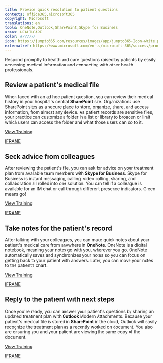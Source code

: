 ```yaml
---
title: Provide quick resolution to patient questions
contexts: office365,microsoft365
copyright: Microsoft
translations: en
tools: OneNote,Outlook,SharePoint,Skype for Business
areas: HEALTHCARE
color: #777777
icon: https://jumpto365.com/resources/images/app/jumpto365-Icon-white.png
externalref: https://www.microsoft.com/en-us/microsoft-365/success/productivitylibrary/provide-quick-resolution-to-patient-questions
---
```

Respond promptly to health and care questions raised by patients by easily accessing medical information and connecting with other health professionals.


## Review a patient's medical file

When faced with an ad hoc patient question, you can review their medical history in your hospital's central **SharePoint** site. Organizations use SharePoint sites as a secure place to store, organize, share, and access information, from almost any device. As patient records are sensitive files, your practice can customize a folder in a list or library to broaden or limit which users can access the folder and what those users can do to it. 

[View Training](https://support.office.com/en-US/article/What-is-SharePoint-97b915e6-651b-43b2-827d-fb25777f446f)

[IFRAME](https://www.microsoft.com/en-us/videoplayer/embed/RE1US0c)

## Seek advice from colleagues

After reviewing the patient's file, you can ask for advice on your treatment plan from available team members with **Skype for Business**. Skype for Business is instant messaging, calling, video calling, sharing, and collaboration all rolled into one solution. You can tell if a colleague is available for an IM chat or call through different presence indicators. Green means go!

[View Training](https://support.office.com/en-US/article/Discover-Skype-for-Business-8a3491a3-c095-4718-80cf-cbbe4afe4eba)

[IFRAME](https://www.microsoft.com/en-us/videoplayer/embed/RE1UEZw)

## Take notes for the patient's record

After talking with your colleagues, you can make quick notes about your patient's medical care from anywhere in **OneNote**. OneNote is a digital notebook, meaning your notes go with you, wherever you go. OneNote automatically saves and synchronizes your notes so you can focus on getting back to your patient with answers. Later, you can move your notes to the patient’s chart.

[View Training](https://support.office.com/en-US/article/Move-or-copy-notes-in-OneNote-2016-for-Mac-7faf1c7f-d6c6-420e-a65c-5ac7c6f6ec27)

[IFRAME](https://www.microsoft.com/en-us/videoplayer/embed/RE1UKbz)

## Reply to the patient with next steps

Once you're ready, you can answer your patient's questions by sharing an updated treatment plan with **Outlook** Modern Attachments. Because your patient's medical file is stored in **SharePoint** in the cloud, Outlook will easily recognize the treatment plan as a recently worked on document. You also are ensuring you and your patient are viewing the same copy of the document.

[View Training](https://support.office.com/en-US/article/Smarter-attachments-1640e4ed-5322-4145-8798-cbf16ca3773e)

[IFRAME](https://www.microsoft.com/en-us/videoplayer/embed/RE1Tugl)

